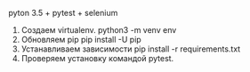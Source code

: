pyton 3.5 + pytest + selenium
1. Создаем virtualenv.
 python3 -m venv env
2. Обновляем pip
 pip install -U pip
3. Устанавливаем зависимости
 pip install -r requirements.txt
4. Проверяем установку командой pytest.
